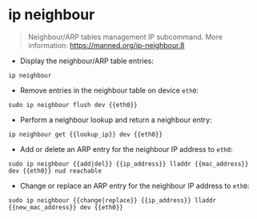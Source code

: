 # ip neighbour

> Neighbour/ARP tables management IP subcommand.
> More information: <https://manned.org/ip-neighbour.8>

- Display the neighbour/ARP table entries:

`ip neighbour`

- Remove entries in the neighbour table on device `eth0`:

`sudo ip neighbour flush dev {{eth0}}`

- Perform a neighbour lookup and return a neighbour entry:

`ip neighbour get {{lookup_ip}} dev {{eth0}}`

- Add or delete an ARP entry for the neighbour IP address to `eth0`:

`sudo ip neighbour {{add|del}} {{ip_address}} lladdr {{mac_address}} dev {{eth0}} nud reachable`

- Change or replace an ARP entry for the neighbour IP address to `eth0`:

`sudo ip neighbour {{change|replace}} {{ip_address}} lladdr {{new_mac_address}} dev {{eth0}}`
